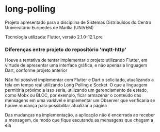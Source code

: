 # long-polling

Projeto apresentado para a disciplina de Sistemas Distribuídos do Centro Universitário Eurípedes de Marília (UNIVEM)

Tecnologia utilizada: Flutter, versão 2.1.0-12.1.pre

### Diferenças entre projeto do repositório 'mqtt-http'
Houve a tentativa de tentar implementar o projeto utilizando Flutter, em virtude de apresentar uma interface gráfica, e não apenas a linguagem Dart, conforme projeto anterior

Não foi possível implementar com Flutter e Dart o solicitado, atualizando a tela em tempo real utilizando Long Polling e Socket. O que a linguagem permitiria próximo a isso seria, utilizando um gerenciamento de estado, como Mobx ou BLOC, por exemplo, ficar armazenar o conteúdo das mensagens em uma variável e implementar um Observer que verificaria se houve mudança para possibilitar atualizar a página

Das mudanças na implementação, a aplicação não é encerrada ao receber a mensagem, de modo que fique escutando as mensagens que chegam a ela
